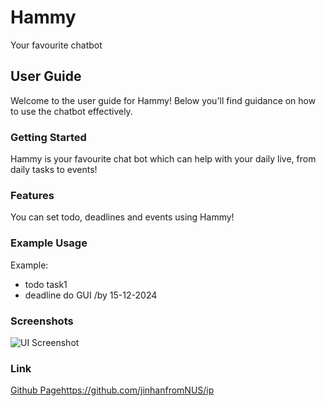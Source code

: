 # Hammy
Your favourite chatbot

## User Guide

Welcome to the user guide for Hammy! Below you'll find guidance on how to use the chatbot effectively.

### Getting Started

Hammy is your favourite chat bot which can help with your daily live, from daily tasks to events!

### Features

You can set todo, deadlines and events using Hammy!

### Example Usage

Example:
* todo task1
* deadline do GUI /by 15-12-2024

### Screenshots

![UI Screenshot](Ui.png)

### Link

[Github Page](https://github.com/jinhanfromNUS/ip)https://github.com/jinhanfromNUS/ip

